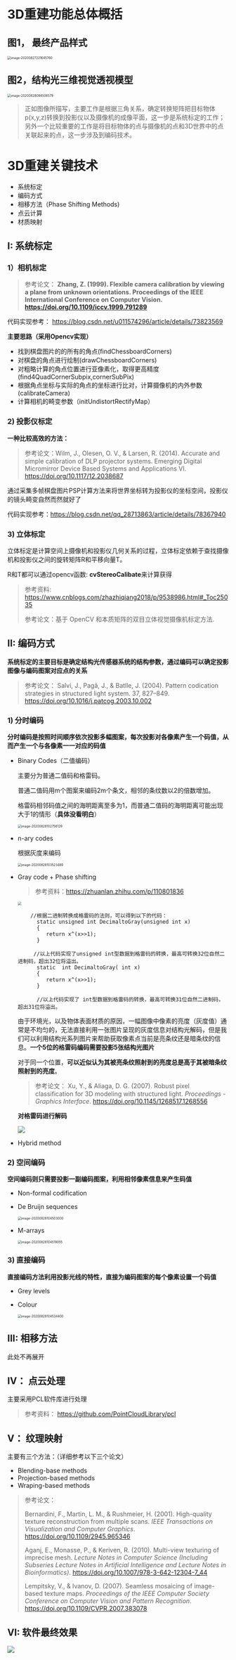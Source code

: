 

# 3D重建功能总体概括

## 图1， 最终产品样式

<img src="https://i.loli.net/2020/08/28/oNmJkajOHWhcv9r.png" alt="image-20200827221645760" style="zoom:50%;" />

## 图2，结构光三维视觉透视模型

<img src="https://i.loli.net/2020/08/28/MztocNR7HPiDTnk.png" alt="image-20200828094506579" style="zoom:50%;" />

> 正如图像所描写，主要工作是根据三角关系，确定转换矩阵把目标物体p(x,y,z)转换到投影仪以及摄像机的成像平面，这一步是系统标定的工作； 另外一个比较重要的工作是将目标物体的点与摄像机的点和3D世界中的点关联起来的点，这一步涉及到编码技术。

# 3D重建关键技术

* 系统标定
* 编码方式
* 相移方法（Phase Shifting Methods)
* 点云计算
* 材质映射

## I: 系统标定

### 1）相机标定

> 参考论文： **Zhang, Z. (1999). Flexible camera calibration by viewing a plane from unknown orientations. Proceedings of the IEEE International Conference on Computer Vision. https://doi.org/10.1109/iccv.1999.791289**

代码实现参考： https://blog.csdn.net/u011574296/article/details/73823569

**主要思路（采用Opencv实现）**

* 找到棋盘图片的的所有的角点(findChessboardCorners)
* 对棋盘的角点进行绘制(drawChessboardCorners)
* 对粗略计算的角点位置进行亚像素化，取得更高精度(find4QuadCornerSubpix,cornerSubPix)
* 根据角点坐标与实际的角点的坐标进行比对，计算摄像机的内外参数(calibrateCamera)
* 计算相机的畸变参数（initUndistortRectifyMap）

### 2)  投影仪标定

**一种比较高效的方法：**

> 参考论文：Wilm, J., Olesen, O. V., & Larsen, R. (2014). Accurate and simple calibration of DLP projector systems. Emerging Digital Micromirror Device Based Systems and Applications VI. https://doi.org/10.1117/12.2038687

通过采集多帧棋盘图片PSP计算方法来将世界坐标转为投影仪的坐标空间，投影仪的镜头畸变自然而然就好了

代码实现参考：https://blog.csdn.net/qq_28713863/article/details/78367940

### 3)  立体标定

立体标定是计算空间上摄像机和投影仪几何关系的过程，立体标定依赖于查找摄像机和投影仪之间的旋转矩阵R和平移向量T。

R和T都可以通过opencv函数: **cvStereoCalibate**来计算获得

> 参考资料: https://www.cnblogs.com/zhazhiqiang2018/p/9538986.html#_Toc25035
>
> 参考论文：基于 OpenCV 和本质矩阵的双目立体视觉摄像机标定方法.

## II: 编码方式

**系统标定的主要目标是确定结构光传感器系统的结构参数，通过编码可以确定投影图像与编码图案对应点的关系**

> 参考论文： Salvi, J., Pagâ, J., & Batlle, J. (2004). Pattern codication strategies in structured light system. 37, 827–849. https://doi.org/10.1016/j.patcog.2003.10.002

### 1) 分时编码

​	**分时编码是按照时间顺序依次投影多幅图案，每次投影对各像素产生一个码值，从而产生一个与各像素一一对应的码值**

* Binary Codes（二值编码）

  主要分为普通二值码和格雷码。

  普通二值码用m个图案来编码2m个条文，相邻的条纹数以2的倍数增加。

  格雷码相邻码值之间的海明距离至多为1，而普通二值码的海明距离可能出现大于1的情形（**具体没看明白**）

  <img src="https://i.loli.net/2020/08/28/H8CyjxDU4NGBctm.png" alt="image-20200828102756129" style="zoom:50%;" />

* n-ary codes

  根据灰度来编码

  <img src="https://i.loli.net/2020/08/28/Io2FXJqiBjsp5Ue.png" alt="image-20200828103523489" style="zoom:50%;" />

* Gray code + Phase shifting

  > 参考资料：https://zhuanlan.zhihu.com/p/110801836

  <img src="https://i.loli.net/2020/08/28/C8FGcHpENbhnTKU.png" alt=" " style="zoom:50%;" />

  

  ```
      //根据二进制转换成格雷码的法则，可以得到以下的代码：
        static unsigned int DecimaltoGray(unsigned int x)
        {
           return x^(x>>1);
        }
  
       //以上代码实现了unsigned int型数据到格雷码的转换，最高可转换32位自然二进制码，超出32位将溢出。   
        static  int DecimaltoGray( int x)
        {
           return x^(x>>1);
        }
  
        //以上代码实现了 int型数据到格雷码的转换，最高可转换31位自然二进制码，超出31位将溢出。       
  ```

  由于环境光，以及物体表面材质的原因，一幅图像中像素的亮度（灰度值）通常是不均匀的，无法直接利用一张图片呈现的灰度信息对结构光解码，但是我们可以利用结构光系列图片来帮助获取像素点当前是亮条纹还是暗条纹的信息。**一个5位的格雷码编码需要投影5张结构光图片**

  对于同一个位置，**可以近似认为其被亮条纹照射到的亮度总是高于其被暗条纹照射到的亮度**。

  > 参考论文： Xu, Y., & Aliaga, D. G. (2007). Robust pixel classification for 3D modeling with structured light. *Proceedings - Graphics Interface*. https://doi.org/10.1145/1268517.1268556

  **对格雷码进行解码**

  ![](https://i.loli.net/2020/08/28/bJFloyKNMwpv4PL.png)

  

* Hybrid method

### 2) 空间编码

​    **空间编码则只需要投影一副编码图案，利用相邻像素信息来产生码值**

* Non-formal codification

* De Bruijn sequences

  <img src="https://i.loli.net/2020/08/28/F87lutEkDWpxMbC.png" alt="image-20200828104503000 " style="zoom:50%;" />

* M-arrays

  <img src="https://i.loli.net/2020/08/28/tDBPq4kxLjloFzY.png" alt="image-20200828104519055 " style="zoom:50%;" />

### 3) 直接编码

​    **直接编码方法利用投影光线的特性，直接为编码图案的每个像素设置一个码值**

* Grey levels

* Colour

  <img src="https://i.loli.net/2020/08/28/mTxPECX2bzv9cyU.png" alt="image-20200828104534400" style="zoom:50%;" />

## III:  相移方法

此处不再展开

## IV：  点云处理

主要采用PCL软件库进行处理

> 参考资料： https://github.com/PointCloudLibrary/pcl

## V： 纹理映射

主要有三个方法：（详细参考以下三个论文）

* Blending-base methods
* Projection-based methods
* Wraping-based  methods

> 参考论文：
>
> Bernardini, F., Martin, L. M., & Rushmeier, H. (2001). High-quality texture reconstruction from multiple scans. *IEEE Transactions on Visualization and Computer Graphics*. https://doi.org/10.1109/2945.965346
>
> Aganj, E., Monasse, P., & Keriven, R. (2010). Multi-view texturing of imprecise mesh. *Lecture Notes in Computer Science (Including Subseries Lecture Notes in Artificial Intelligence and Lecture Notes in Bioinformatics)*. https://doi.org/10.1007/978-3-642-12304-7_44
>
> Lempitsky, V., & Ivanov, D. (2007). Seamless mosaicing of image-based texture maps. *Proceedings of the IEEE Computer Society Conference on Computer Vision and Pattern Recognition*. https://doi.org/10.1109/CVPR.2007.383078

## VI: 软件最终效果



![ ](https://i.loli.net/2020/08/28/F2bDSCJEwtL1hWX.png)
